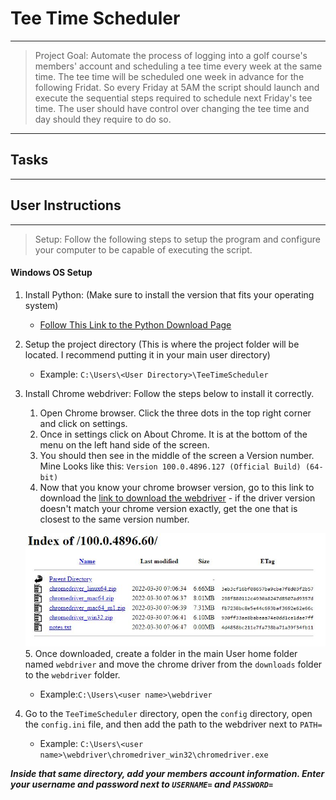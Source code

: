 # Tee Time Scheduler

---

> Project Goal: Automate the process of logging into a golf course's members' account and scheduling a tee time every week at the same time. The tee time will be scheduled one week in advance for the following Fridat. So every Friday at 5AM the script should launch and execute the sequential steps required to schedule next Friday's tee time. The user should have control over changing the tee time and day should they require to do so.

---

## Tasks

---

## User Instructions

---

> Setup: Follow the following steps to setup the program and configure your computer to be capable of executing the script.

#### Windows OS Setup

1. Install Python: (Make sure to install the version that fits your operating system)

   - [Follow This Link to the Python Download Page](http://python.org/download)

2. Setup the project directory (This is where the project folder will be located. I recommend putting it in your main user directory)

   - Example: `C:\Users\<User Directory>\TeeTimeScheduler`

3. Install Chrome webdriver: Follow the steps below to install it correctly.

   1. Open Chrome browser. Click the three dots in the top right corner and click on settings.
   2. Once in settings click on About Chrome. It is at the bottom of the menu on the left hand side of the screen.
   3. You should then see in the middle of the screen a Version number. Mine Looks like this: `Version 100.0.4896.127 (Official Build) (64-bit)`
   4. Now that you know your chrome browser version, go to this link to download the [link to download the webdriver](https://chromedriver.chromium.org/home) - if the driver version doesn't match your chrome version exactly, get the one that is closest to the same version number.

   ![Downloading chrome webdriver page](/media/webdriver-download-page.JPG) 5. Once downloaded, create a folder in the main User home folder named `webdriver` and move the chrome driver from the `downloads` folder to the `webdriver` folder.

   - Example:`C:\Users\<user name>\webdriver`

4. Go to the `TeeTimeScheduler` directory, open the `config` directory, open the `config.ini` file, and then add the path to the webdriver next to `PATH=`
   - Example: `C:\Users\<user name>\webdriver\chromedriver_win32\chromedriver.exe`

**_Inside that same directory, add your members account information. Enter your username and password next to `USERNAME=` and `PASSWORD=`_**
